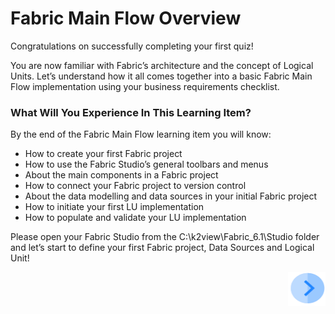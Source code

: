 # ­­Fabric Main Flow Overview

Congratulations on successfully completing your first quiz!  

You are now familiar with Fabric’s architecture and the concept of Logical Units. Let’s understand how it all comes together into a basic Fabric Main Flow implementation using your business requirements checklist.

 

### What Will You Experience In This Learning Item?

By the end of the Fabric Main Flow learning item you will know:

- How to create your first Fabric project
- How to use the Fabric Studio’s general toolbars and menus
- About the main components in a Fabric project 
- How to connect your Fabric project to version control
- About the data modelling and data sources in your initial Fabric project 
- How to initiate your first LU implementation 
- How to populate and validate your LU implementation

 

Please open your Fabric Studio from the C:\k2view\Fabric_6.1\Studio folder and let’s start to define your first Fabric project, Data Sources and Logical Unit!


[<img align="right" width="60" height="54" src="/articles/images/Next.png">](/academy/Training_Level_1/03_fabric_basic_LU/02_create_a_fabric_project.md)
